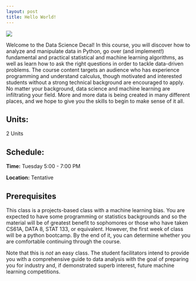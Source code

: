 ```yaml
---
layout: post
title: Hello World!
---
```

<img src="{{ site.baseurl }}/images/fulls/03.jpg" class="fit image"> 

Welcome to the Data Science Decal! In this course, you will discover how to analyze and manipulate data in Python, go over (and implement!) fundamental and practical statistical and machine learning algorithms, as well as learn how to ask the right questions in order to tackle data-driven problems. The course content targets an audience who has experience programming and understand calculus, though motivated and interested students without a strong technical background are encouraged to apply. No matter your background, data science and machine learning are infiltrating your field. More and more data is being created in many different places, and we hope to give you the skills to begin to make sense of it all. 

## Units: 
2 Units

## Schedule:

**Time:** Tuesday 5:00 - 7:00 PM

**Location:** Tentative

## Prerequisites

This class is a projects-based class with a machine learning bias. You are expected to have some programming or statistics backgrounds and so the material will be of greatest benefit to sophomores or those who have taken CS61A, DATA 8, STAT 133, or equivalent. However, the first week of class will be a python bootcamp. By the end of it, you can determine whether you are comfortable continuing through the course. 

Note that this is *not* an easy class. The student facilitators intend to provide you with a comprehensive guide to data analysis with the goal of preparing you for industry and, if demonstrated superb interest, future machine learning competitions.
